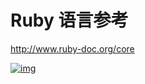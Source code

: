 # Ruby 语言参考

<http://www.ruby-doc.org/core>

[![img](https://gitee.com/mrhuangyuhui/images/raw/master/ruby/ruby-docs-1.png)](http://www.ruby-doc.org/core)
